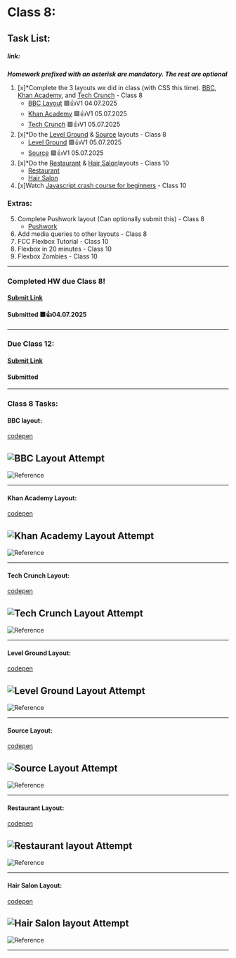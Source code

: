 # Class 8: 
## Task List:
##### link: 
***Homework prefixed with an asterisk are mandatory. The rest are optional***
1. [x]*Complete the 3 layouts we did in class (with CSS this time). [BBC](./images/bbc-image.png), [Khan Academy](./images/khan-academy.png), and [Tech Crunch](./images/techcrunch.png) - Class 8
    - [BBC Layout](./images/BBCLayoutAttempt.png) 🟩👍V1 04.07.2025
    - [Khan Academy](./images/KhanAcademyAttempt.png) 🟩👍V1 05.07.2025
    - [Tech Crunch](./images/TechCrunchLayoutAttempt.png)  🟩👍V1 05.07.2025
2. [x]*Do the [Level Ground](./images/level-ground.png) & [Source](./images/source.png) layouts - Class 8
    - [Level Ground](./images/LevelGroundLayoutAttempt.png) 🟩👍V1 05.07.2025
    - [Source](./images/SourceLayoutAttempt.png) 🟩👍V1 05.07.2025
3. [x]*Do the [Restaurant](./images/restaurant.png) & [Hair Salon](./images/hair-salon.png)layouts - Class 10
    - [Restaurant]()
    - [Hair Salon]()
4. [x]Watch [Javascript crash course for beginners](https://youtu.be/hdI2bqOjy3c) - Class 10

### Extras: 
5. Complete Pushwork layout (Can optionally submit this) - Class 8
    - [Pushwork]()
6. Add media queries to other layouts - Class 8
7. FCC Flexbox Tutorial - Class 10
8. Flexbox in 20 minutes - Class 10
9. Flexbox Zombies - Class 10
---
### Completed HW due Class 8!
#### [Submit Link](https://docs.google.com/forms/d/e/1FAIpQLSckLQFQv7B0ToQ9S-fHIJUSA7KdfzpF62_kaJIcl1sfSb74vQ/viewform)
#### Submitted 🟩👍04.07.2025
---
### Due Class 12:

#### [Submit Link](https://docs.google.com/forms/d/e/1FAIpQLSdSxi0K6RNApPyDp3CUP0CVjcM8v89bw_wG9gCyFZiZfEvaJw/viewform?pli=1)
#### Submitted 
---

### Class 8 Tasks:

#### BBC layout:

[codepen](https://codepen.io/IROMEO/full/GgJbbXo)

![BBC Layout Attempt](./images/BBCLayoutAttempt.png)
---
![Reference](./images/bbc-image.png)


---
#### Khan Academy Layout: 

[codepen](https://codepen.io/IROMEO/full/qEdeWEr)

![Khan Academy Layout Attempt](./images/KhanAcademyAttempt.png)
---
![Reference](./images/khan-academy.png)

---

#### Tech Crunch Layout: 

[codepen](https://codepen.io/IROMEO/full/GgJVKyw)

![Tech Crunch Layout Attempt](./images/TechCrunchLayoutAttempt.png)
---
![Reference](./images/techcrunch.png)

---

#### Level Ground Layout: 

[codepen](https://codepen.io/IROMEO/full/LEVwYBv)

![Level Ground Layout Attempt](./images/LevelGroundLayoutAttempt.png)
---
![Reference](./images/level-ground.png)

---

#### Source Layout: 

[codepen](https://codepen.io/IROMEO/full/emNqpMM)

![Source Layout Attempt](./images/SourceLayoutAttempt.png)
---
![Reference](./images/source.png)

---

#### Restaurant Layout: 

[codepen]()

![Restaurant layout Attempt]()
---
![Reference](./images/restaurant.png)

---

#### Hair Salon Layout: 

[codepen]()

![Hair Salon layout Attempt]()
---
![Reference](./images/hair-salon.png)

---